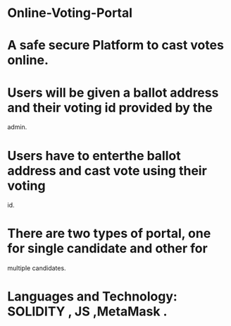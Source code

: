 # Online-Voting-Portal
# A safe secure Platform to cast votes online.
# Users will be given a ballot address and their voting id provided by the
admin.
# Users have to enterthe ballot address and cast vote using their voting
id.
# There are two types of portal, one for single candidate and other for
multiple candidates.
# Languages and Technology: SOLIDITY , JS ,MetaMask .
